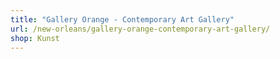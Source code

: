 ```yaml
---
title: "Gallery Orange - Contemporary Art Gallery"
url: /new-orleans/gallery-orange-contemporary-art-gallery/
shop: Kunst
---
```

